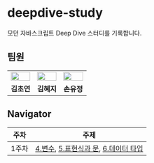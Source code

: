# deepdive-study
모던 자바스크립트 Deep Dive 스터디를 기록합니다.

## 팀원
<table align="center">
<tr >
<td align="center"><a href="https://github.com/vnfdusl"><img  src="https://avatars.githubusercontent.com/vnfdusdl" width="100%"  height="50%"/></a></td>
<td align="center"><a href="https://github.com/kimheajeee"><img src="https://avatars.githubusercontent.com/kimheajeee" width="100%"  height="50%"/></a></td>
<td align="center"><a href="https://github.com/YoujungSon"><img src="https://avatars.githubusercontent.com/YoujungSon" width="100%" height="50%" /></a></td>

</tr>
<tr>
<td align="center"><b>김초연</b></td>
<td align="center"><b>김혜지</b></td>
<td align="center"><b>손유정</b></td>
</tr>

</table>

## Navigator
|주차|주제|
|------|---|
|1주차|[4.변수](), [5.표현식과 문](), [6.데이터 타입]()|
